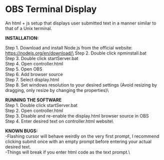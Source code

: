 # OBS Terminal Display
 An html + js setup that displays user submitted text in a manner similar to that of a Unix terminal.

**INSTALLATION:**

Step 1. 	Download and install Node.js from the official website: https://nodejs.org/en/download/\
Step 2.		Double click npminstall.bat\
Step 3. 	Double click startServer.bat\
Step 4. 	Open controller.html\
Step 5. 	Open OBS\
Step 6.		Add browser source\
Step 7. 	Select display.html\
Step 8. 	Set windows resolution to your desired settings (Avoid resizing by dragging, only resize by changing the properties)\

**RUNNING THE SOFTWARE**\
Step 1.	Double click startServer.bat\
Step 2.	Open controller.html\
Step 3.	Disable and re-enable the display.html browser source in OBS\
Step 4.	Enter desired text on controller.html website\



**KNOWN BUGS:**\
-Flashing cursor will behave weirdly on the very first prompt, I recommend clicking submit once with an empty prompt before entering your actual desired text.\
-Things will break if you enter html code as the text prompt.\
